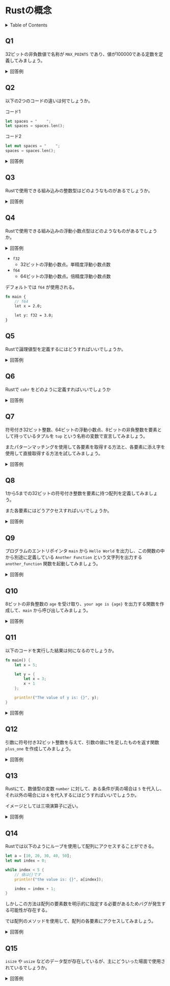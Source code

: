 # Rustの概念

<!-- START doctoc generated TOC please keep comment here to allow auto update -->
<!-- DON'T EDIT THIS SECTION, INSTEAD RE-RUN doctoc TO UPDATE -->
<details>
<summary>Table of Contents</summary>

- [Q1](#q1)
- [Q2](#q2)
- [Q3](#q3)
- [Q4](#q4)
- [Q5](#q5)
- [Q6](#q6)
- [Q7](#q7)
- [Q8](#q8)
- [Q9](#q9)
- [Q10](#q10)
- [Q11](#q11)
- [Q12](#q12)
- [Q13](#q13)
- [Q14](#q14)

</details>
<!-- END doctoc generated TOC please keep comment here to allow auto update -->

## Q1

32ビットの非負数値で名称が `MAX_POINTS` であり、値が100000である定数を定義してみましょう。

<details>
<summary>回答例</summary>

Rustでは定数の命名規則として、全て大文字でアンダースコアで単語区切りする必要がある。

```rust
const MAX_POINTS: u32 = 100_000;
```

</details>

## Q2

以下の2つのコードの違いは何でしょうか。

コード1

```rust
let spaces = "    ";
let spaces = spaces.len();
```

コード2

```rust
let mut spaces = "    ";
spaces = spaces.len();
```

<details>
<summary>回答例</summary>

コード1では、不変の文字列型変数として `spaces` を定義している。

そのあとで文字列長を計算し、再度不変の数値型の変数 `spaces` として、新しい変数を生成している。

この方法では、同じ変数に対して異なる値を割り当てることが可能になる。

```rust
let spaces = "    ";
let spaces = spaces.len();
```

コード2では、可変の文字列型として `spaces` を定義している。

そのあとで文字列長を数値型として再代入しようとしているが、`spaces` の型は文字列型のままなので、型の不一致が発生してしまい、下記コードはコンパイルすることはできない。

```rust
let mut spaces = "    ";
spaces = spaces.len();
```

</details>

## Q3

Rustで使用できる組み込みの整数型はどのようなものがあるでしょうか。

<details>
<summary>回答例</summary>

整数はビット数と符号のあるなしで分類できる。

|大きさ|符号付き|符号なし|
|:--|:--|:--|
|8ビット|`i8`|`u8`|
|16ビット|`i16`|`u16`|
|32ビット|`i32`|`u32`|
|64ビット|`i64`|`u64`|
|アーキテクチャ依存|`isize`|`usize`|

デフォルトでは `i32` が使用される。

</details>

## Q4

Rustで使用できる組み込みの浮動小数点型はどのようなものがあるでしょうか。

<details>
<summary>回答例</summary>
</details>

- `f32`
  - 32ビットの浮動小数点。単精度浮動小数点数
- `f64`
  - 64ビットの浮動小数点。倍精度浮動小数点数

デフォルトでは `f64` が使用される。

```rust
fn main {
    // f64
    let x = 2.0;

    let y: f32 = 3.0;
}
```

## Q5

Rustで論理値型を定義するにはどうすればいいでしょうか。

<details>
<summary>回答例</summary>

Rustでは論理値型 (`bool`) として `true` と `false` を使用することができる。

```rust
fn main() {
    let t = true;

    let f: bool = false;
}
```

</details>

## Q6

Rustで `cahr` をどのように定義すればいいでしょうか

<details>
<summary>回答例</summary>

Rustでは **シングルクォート** を使用することで `char` を定義することができる。

（なお文字列はダブルクォートを使用する）

```rust
fn main() {
    let c = 'z';
    let z = 'ℤ';
    let heart_eyed_cat = '😻';    //ハート目の猫
}
```

なおユニコードのスカラー値をあらわしている。

</details>

## Q7

符号付き32ビット整数、64ビットの浮動小数点、8ビットの非負整数を要素として持っているタプルを `tup` という名称の変数で宣言してみましょう。

またパターンマッチングを使用して各要素を取得する方法と、各要素に添え字を使用して直接取得する方法を試してみましょう。

<details>
<summary>回答例</summary>

```rust
fn main() {
    // タプルの宣言
    let tup: (i32, f64, u8) = (500, 0.1, 1);
    
    // パターンマッチング
    let (a, b, c) = tup;

    println!("The value of a, b, c is: {}, {}, {}", a, b, c);

    // 要素への直接アクセス
    println!("tup.0: {}, tup.1: {}, tup.2: {}", tup.0, tup.1, tup.2);
}
```

</details>

## Q8

1から5までの32ビットの符号付き整数を要素に持つ配列を定義してみましょう。

また各要素にはどうアクセスすればいいでしょうか。

<details>
<summary>回答例</summary>

Rustでは、配列は全ての要素が同じ型であり、固定長である必要がある。

```rust
let a = [1, 2, 3, 4, 5];
```

各要素には添え字でアクセスできる。

```rust
let a = [1, 2, 3, 4, 5];

let first = a[0];
let last = a[a.len() - 1];
```

</details>

## Q9

プログラムのエントリポインタ `main` から `Hello World` を出力し、この関数の中から別途に定義している `Another Function` という文字列を出力する `another_function` 関数を起動してみましょう。

<details>
<summary>回答例</summary>

```rust
fn main() {
    println!("Hello World");

    another_function();
}

fn another_function() {
    println!("Another Function");
}
```

</details>

## Q10

8ビットの非負整数の `age` を受け取り、`your age is {age}` を出力する関数を作成して、`main` から呼び出してみましょう。

<details>
<summary>回答例</summary>

```rust
fn main() {
    print_age(100);
}

fn print_age(age: u8) {
    println!("Your age is {}", age);
}
```

</details>

## Q11

以下のコードを実行した結果は何になるのでしょうか。

```rust
fn main() {
    let x = 5;

    let y = {
        let x = 3;
        x + 1
    };

    println!("The value of y is: {}", y);
}
```

<details>
<summary>回答例</summary>

新しいスコープを作成する際に使用するブロック (`{}`) は式であり、評価値を `let` 文の一部として変数 `y` に束縛する形になる。

そのため出力結果は `The value of y is: 4` となる。

</details>

## Q12

引数に符号付き32ビット整数を与えて、引数の値に1を足したものを返す関数 `plus_one` を作成してみましょう。

<details>
<summary>回答例</summary>

注意点は関数内をセミコロンで終わってしまうと、文だと評価されてしまい、文は値には評価されないためにコンパイラが失敗する点である。

```rust
fn main() {
    let x = plus_one(5);
    println!("The value of x is: {}", x);
}

fn plus_one(x: i32) -> i32 {
    x + 1
}
```

</details>

## Q13

Rustにて、数値型の変数 `number` に対して、ある条件が真の場合は `5` を代入し、それ以外の場合には `6` を代入するにはどうすればいいでしょうか。

イメージとしては三項演算子に近い。

<details>
<summary>回答例</summary>

```rust
let conditioon = true;
let number = if condition {
    5
} else {
    6
};
```

</details>

## Q14

Rustでは以下のようにループを使用して配列にアクセスすることができる。

```rust
let a = [10, 20, 30, 40, 50];
let mut index = 0;

while index < 5 {
    // 値は{}です
    println!("the value is: {}", a[index]);

    index = index + 1;
}
```

しかしこの方法は配列の要素数を明示的に指定する必要があるためバグが発生する可能性が存在する。

では配列のメソッドを使用して、配列の各要素にアクセスしてみましょう。

<details>
<summary>回答例</summary>

配列の `iter()` を使用する。

```rust
let a = [1, 2, 3, 4, 5];

for element in a.iter() {
    println!("The value is {}", element);
}
```

</details>

## Q15

`isize` や `usize` などのデータ型が存在しているが、主にどういった場面で使用されているでしょうか。

<details>
<summary>回答例</summary>
<div>

- 配列やベクタの要素へのアクセス
- 配列やベクタのサイズの表現

</div>
</details>
